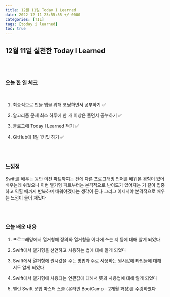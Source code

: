 ```yaml
---
title: 12월 11일 Today I Learned
date: 2022-12-11 23:55:55 +/-0000
categories: [TIL]
tags: [today i learned]
toc: true
---
```


## 12월 11일 실천한 Today I Learned

<br><br>

### 오늘 한 일 체크
<br>

1. 최종적으로 만들 앱을 위해 코딩하면서 공부하기 ✅

2. 알고리즘 문제 최소 하루에 한 개 이상은 풀면서 공부하기 ✅

3. 블로그에 Today I Learned 적기 ✅

4. GitHub에 1일 1커밋 하기 ✅

<br><br>

### 느낌점

Swift를 배우는 동안 이전 파트까지는 전에 다른 프로그래밍 언어를 배워본 경험이 있어 배우는데 쉬웠으나 이번 열거형 파트부터는 본격적으로 난이도가 있어지는 거 같아 집중하고 익힐 때까지 반복하며 배워야겠다는 생각이 든다 그리고 이제서야 본격적으로 배우는 느낌이 들어 재밌다

<br><br>

### 오늘 배운 내용

1. 프로그래밍에서 열거형에 정의와 열거형을 어디에 쓰는 지 등에 대해 알게 되었다

1. Swift에서 열거형을 선언하고 시용하는 법에 대해 알게 되었다

1. Swift에서 열거형에 원시값을 주는 방법과 주로 사용하는 원시값에 타입들에 대해서도 알게 되었다

1. Swift에서 열거형에 사용되는 연관값에 대해서 뜻과 사용법에 대해 알게 되었다

1. 앨런 Swift 문법 마스터 스쿨 (온라인 BootCamp - 2개월 과정)를 수강하였다